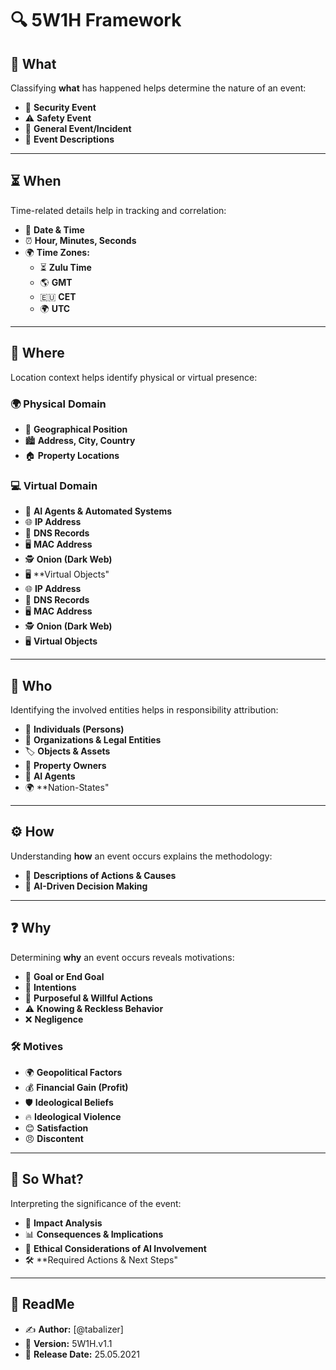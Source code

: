 # 🔍 5W1H Framework

## 🛑 What
Classifying **what** has happened helps determine the nature of an event:

- 🔐 **Security Event**
- ⚠️ **Safety Event**
- 📌 **General Event/Incident**
- 📝 **Event Descriptions**

---

## ⏳ When
Time-related details help in tracking and correlation:

- 📅 **Date & Time**
- ⏰ **Hour, Minutes, Seconds**
- 🌍 **Time Zones:**
  - ⏳ **Zulu Time**
  - 🌎 **GMT**
  - 🇪🇺 **CET**
  - 🌍 **UTC**

---

## 📍 Where
Location context helps identify physical or virtual presence:

### 🌍 Physical Domain
- 📌 **Geographical Position**
- 🏙️ **Address, City, Country**
- 🏠 **Property Locations**

### 💻 Virtual Domain
- 🤖 **AI Agents & Automated Systems**
- 🌐 **IP Address**
- 🔗 **DNS Records**
- 🖥 **MAC Address**
- 🕵️ **Onion (Dark Web)**
- 🖥 **Virtual Objects"
- 🌐 **IP Address**
- 🔗 **DNS Records**
- 🖥 **MAC Address**
- 🕵️ **Onion (Dark Web)**
- 🖥 **Virtual Objects**

---

## 👥 Who
Identifying the involved entities helps in responsibility attribution:

- 👤 **Individuals (Persons)**
- 🏢 **Organizations & Legal Entities**
- 🏷️ **Objects & Assets**
- 🏡 **Property Owners**
- 🤖 **AI Agents**
- 🌍 **Nation-States"

---

## ⚙️ How
Understanding **how** an event occurs explains the methodology:
- 📝 **Descriptions of Actions & Causes**
- 🤖 **AI-Driven Decision Making**

---

## ❓ Why
Determining **why** an event occurs reveals motivations:

- 🎯 **Goal or End Goal**
- 💭 **Intentions**
- 🎯 **Purposeful & Willful Actions**
- ⚠️ **Knowing & Reckless Behavior**
- ❌ **Negligence**

### 🛠️ Motives
- 🌍 **Geopolitical Factors**
- 💰 **Financial Gain (Profit)**
- 🛡 **Ideological Beliefs**
- 🔥 **Ideological Violence**
- 😊 **Satisfaction**
- 😠 **Discontent**

---

## 🤔 So What?
Interpreting the significance of the event:
- 🧐 **Impact Analysis**
- 📊 **Consequences & Implications**
- 🤖 **Ethical Considerations of AI Involvement**
- 🛠️ **Required Actions & Next Steps"

---

## 📖 ReadMe
- ✍️ **Author:** [@tabalizer]
- 📜 **Version:** 5W1H.v1.1
- 📆 **Release Date:** 25.05.2021
